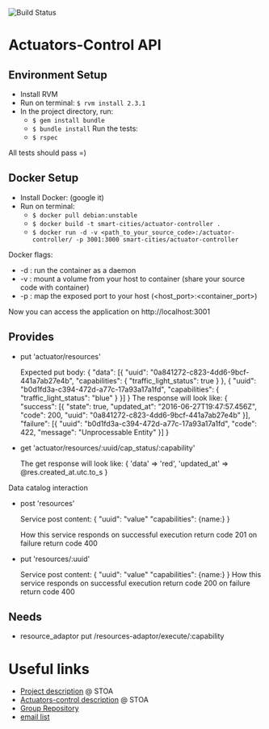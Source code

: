 ![Build Status](https://gitlab.com/smart-city-platform/actuators-control/badges/master/build.svg)

Actuators-Control API
=====================

Environment Setup
-----------------

* Install RVM
* Run on terminal: ```$ rvm install 2.3.1```
* In the project directory, run:
  * ```$ gem install bundle```
  * ```$ bundle install```
  Run the tests:
  * ```$ rspec```

All tests should pass =)

Docker Setup
------------

* Install Docker: (google it)
* Run on terminal: 
    * ```$ docker pull debian:unstable```
	* ```$ docker build -t smart-cities/actuator-controller . ```
	* ```$ docker run -d -v <path_to_your_source_code>:/actuator-controller/ -p 3001:3000 smart-cities/actuator-controller```

Docker flags:

* -d : run the container as a daemon
* -v : mount a volume from your host to container (share your source code with container)
* -p : map the exposed port to your host (<host_port>:<container_port>)

Now you can access the application on http://localhost:3001


Provides
--------

* put 'actuator/resources'

    Expected put body:
        {
            "data": [{
                "uuid": "0a841272-c823-4dd6-9bcf-441a7ab27e4b",
                "capabilities": {
                    "traffic_light_status": true
                }
            }, {
                "uuid": "b0d1fd3a-c394-472d-a77c-17a93a17a1fd",
                "capabilities": {
                    "traffic_light_status": "blue"
                }
            }]
        }
    The response will look like:
        {
        	"success": [{
        		"state": true,
        		"updated_at": "2016-06-27T19:47:57.456Z",
        		"code": 200,
        		"uuid": "0a841272-c823-4dd6-9bcf-441a7ab27e4b"
        	}],
        	"failure": [{
        		"uuid": "b0d1fd3a-c394-472d-a77c-17a93a17a1fd",
        		"code": 422,
        		"message": "Unprocessable Entity"
        	}]
        }

* get 'actuator/resources/:uuid/cap_status/:capability'

    The get response will look like:
       {
           'data' => 'red',
           'updated_at' => @res.created_at.utc.to_s
       }

Data catalog interaction
* post 'resources'

    Service post content:
    {
        "uuid": "value"
        "capabilities": {name:}
    }

    How this service responds
        on successful execution
            return code 201
        on failure
            return code 400

* put 'resources/:uuid'

    Service post content:
    {
        "uuid": "value"
        "capabilities": {name:}
    }
    How this service responds
        on successful execution
            return code 200
        on failure
            return code 400

Needs
-----

* resource_adaptor 		put /resources-adaptor/execute/:capability

Useful links
============

* [Project description](https://social.stoa.usp.br/poo2016/projeto/projeto-plataforma-cidades-inteligentes) @ STOA
* [Actuators-control description](https://social.stoa.usp.br/poo2016/projeto/grupo-5-middleware-cidade-inteligente) @ STOA
* [Group Repository](https://gitlab.com/groups/smart-city-platform)
* [email list](https://groups.google.com/forum/#!forum/pci-lideres-equipe-de-organizacao-poo-ime-2016)

